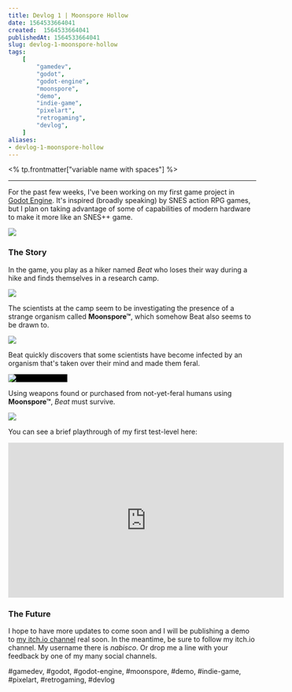 ```yaml
---
title: Devlog 1 | Moonspore Hollow
date: 1564533664041
created:  1564533664041
publishedAt: 1564533664041
slug: devlog-1-moonspore-hollow
tags:
    [
        "gamedev",
        "godot",
        "godot-engine",
        "moonspore",
        "demo",
        "indie-game",
        "pixelart",
        "retrogaming",
        "devlog",
    ]
aliases:
- devlog-1-moonspore-hollow
---
```


<% tp.frontmatter["variable name with spaces"] %>

---

For the past few weeks, I've been working on my first game project in [Godot Engine](https://godotengine.org). It's inspired (broadly speaking) by SNES action RPG games, but I plan on taking advantage of some of capabilities of modern hardware to make it more like an SNES++ game.

![](https://media.giphy.com/media/YRtn0haX3FPAn1fxyT/giphy.gif)

### The Story

In the game, you play as a hiker named _Beat_ who loses their way during a hike and finds themselves in a research camp.

![](Beat_v1_Walk.gif)

The scientists at the camp seem to be investigating the presence of a strange organism called **Moonspore™**, which somehow Beat also seems to be drawn to.

![](SporeIcon.gif)

Beat quickly discovers that some scientists have become infected by an organism that's taken over their mind and made them feral.

<div style="background-color: #000000; width: 120px"><img src="./images/Enemy_Sapling_Walk_4x.gif"/></div>
<p></p>

Using weapons found or purchased from not-yet-feral humans using **Moonspore™**, _Beat_ must survive.

![](MoonsporeHollow-Clip-15s.mov.gif)

You can see a brief playthrough of my first test-level here:

<iframe width="560" height="315" src="https://www.youtube.com/embed/FoeoJDRplH4" frameborder="0" allow="accelerometer; autoplay; encrypted-media; gyroscope; picture-in-picture" allowfullscreen></iframe>

### The Future

I hope to have more updates to come soon and I will be publishing a demo to [my itch.io channel](https://nabisco.itch.io/) real soon. In the meantime, be sure to follow my itch.io channel. My username there is _nabisco_. Or drop me a line with your feedback by one of my many social channels.

#gamedev, #godot, #godot-engine, #moonspore, #demo, #indie-game, #pixelart, #retrogaming, #devlog
